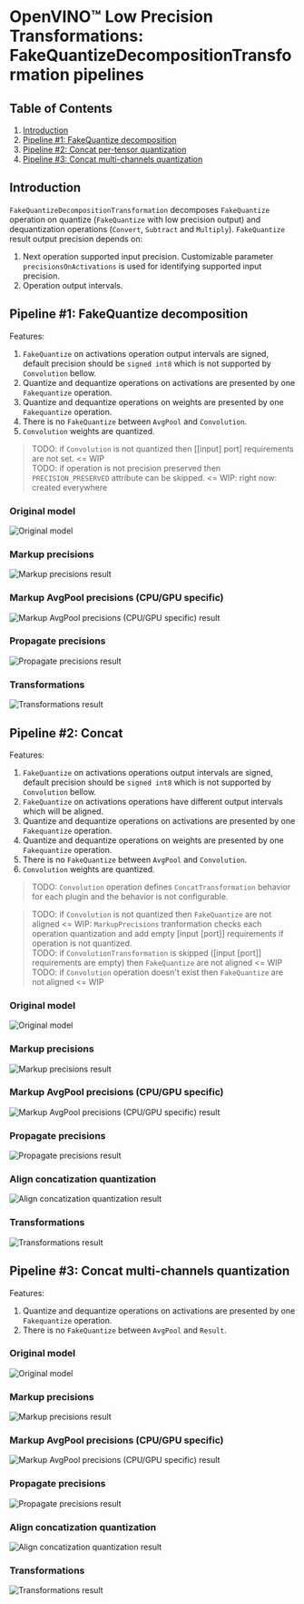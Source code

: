# OpenVINO™ Low Precision Transformations: FakeQuantizeDecompositionTransformation pipelines
## Table of Contents
1. [Introduction](#introduction)
2. [Pipeline #1: FakeQuantize decomposition](#pipeline-1-fakequantize-decomposition)
3. [Pipeline #2: Concat per-tensor quantization](#pipeline-2-concat-per-tensor-quantization)
4. [Pipeline #3: Concat multi-channels quantization](#pipeline-3-concat-multi-channels-quantization)

## Introduction
`FakeQuantizeDecompositionTransformation` decomposes `FakeQuantize` operation on quantize (`FakeQuantize` with low precision output) and dequantization operations (`Convert`, `Subtract` and `Multiply`). `FakeQuantize` result output precision depends on:
1. Next operation supported input precision. Customizable parameter `precisionsOnActivations` is used for identifying supported input precision.
2. Operation output intervals.

## Pipeline #1: FakeQuantize decomposition
Features:
1. `FakeQuantize` on activations operation output intervals are signed, default precision should be `signed int8` which is not supported by `Convolution` bellow.
2. Quantize and dequantize operations on activations are presented by one `Fakequantize` operation. 
3. Quantize and dequantize operations on weights are presented by one `Fakequantize` operation.
4.  There is no `FakeQuantize` between `AvgPool` and `Convolution`.
5. `Convolution` weights are quantized.

> TODO: if `Convolution` is not quantized then [[input] port] requirements are not set. <= WIP  
> TODO: if operation is not precision preserved then `PRECISION_PRESERVED` attribute can be skipped. <= WIP: right now: created everywhere

### Original model
![Original model](img/pipeline1/actual.svg)

### Markup precisions
![Markup precisions result](img/pipeline1/step1_markup_precisions.svg)

### Markup AvgPool precisions (CPU/GPU specific)
![Markup AvgPool precisions (CPU/GPU specific) result](img/pipeline1/step2_markup_avg_pool_precisions.svg)

### Propagate precisions
![Propagate precisions result](img/pipeline1/step3_propagate_precisions.svg)

### Transformations
![Transformations result](img/pipeline1/transformed.svg)

## Pipeline #2: Concat
Features:
1. `FakeQuantize` on activations operations output intervals are signed, default precision should be `signed int8` which is not supported by `Convolution` bellow.
2. `FakeQuantize` on activations operations have different output intervals which will be aligned.
3. Quantize and dequantize operations on activations are presented by one `Fakequantize` operation. 
4. Quantize and dequantize operations on weights are presented by one `Fakequantize` operation.
5.  There is no `FakeQuantize` between `AvgPool` and `Convolution`.
6. `Convolution` weights are quantized.

> TODO: `Convolution` operation defines `ConcatTransformation` behavior for each plugin and the behavior is not configurable.

> TODO: if `Convolution` is not quantized then `FakeQuantize` are not aligned <= WIP: `MarkupPrecisions` tranformation checks each operation quantization and add empty [input [port]] requirements if operation is not quantized.  
> TODO: if `ConvolutionTransformation` is skipped ([input [port]] requirements are empty) then `FakeQuantize` are not aligned <= WIP  
> TODO: if `Convolution` operation doesn't exist then `FakeQuantize` are not aligned <= WIP

### Original model
![Original model](img/pipeline2/actual.svg)

### Markup precisions
![Markup precisions result](img/pipeline2/step1_markup_precisions.svg)

### Markup AvgPool precisions (CPU/GPU specific)
![Markup AvgPool precisions (CPU/GPU specific) result](img/pipeline2/step2_markup_avg_pool_precisions.svg)

### Propagate precisions
![Propagate precisions result](img/pipeline2/step3_propagate_precisions.svg)

### Align concatization quantization
![Align concatization quantization result](img/pipeline2/step4_align_concat_quantization.svg)

### Transformations
![Transformations result](img/pipeline2/transformed.svg)

## Pipeline #3: Concat multi-channels quantization
Features:
1. Quantize and dequantize operations on activations are presented by one `Fakequantize` operation. 
2. There is no `FakeQuantize` between `AvgPool` and `Result`.

### Original model
![Original model](img/pipeline3/actual.svg)

### Markup precisions
![Markup precisions result](img/pipeline3/step1_markup_precisions.svg)

### Markup AvgPool precisions (CPU/GPU specific)
![Markup AvgPool precisions (CPU/GPU specific) result](img/pipeline2/step2_markup_avg_pool_precisions.svg)

### Propagate precisions
![Propagate precisions result](img/pipeline3/step3_propagate_precisions.svg)

### Align concatization quantization
![Align concatization quantization result](img/pipeline3/step4_align_concat_quantization.svg)

### Transformations
![Transformations result](img/pipeline3/transformed.svg)